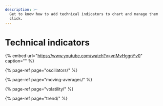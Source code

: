 ```yaml
---
description: >-
  Get to know how to add technical indicators to chart and manage them in one
  click.
---
```


# Technical indicators

{% embed url="https://www.youtube.com/watch?v=vnMvHggnYv0" caption="" %}

{% page-ref page="oscillators/" %}

{% page-ref page="moving-averages/" %}

{% page-ref page="volatility/" %}

{% page-ref page="trend/" %}

